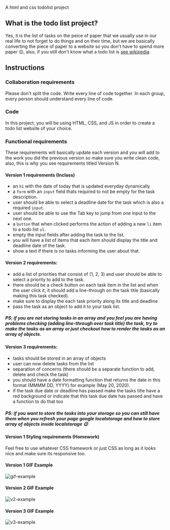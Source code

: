 A html and css todolist project

## What is the todo list project?

Yes, it is the list of tasks on the peice of paper that we usually use in our real life to not forget to do things and on their time, but we are basically converting the piece of paper to a website so you don't have to spend more paper 😉, also, if you still don't know what a todo list is [see wikipedia](https://en.wiktionary.org/wiki/to-do_list).

## Instructions

### Collaboration requirements

Please don't split the code. Write every line of code together. In each group, every person should understand every line of code.

### Code

In this project, you will be using HTML, CSS, and JS in order to create a todo list website of your choice.

### Functional requirements

These requirements will basically update each version and you will add to the work you did the previous version so make sure you write clean code, also, this is why you see requirements titled Version N.

#### Version 1 requirements (Inclass)

- an `h1` with the date of today that is updated everyday dynamically
- a `form` with an `input` field thats required to not be empty for the task description.
- user should be able to select a deadline date for the task which is also a required `input`.
- user should be able to use the Tab key to jump from one input to the next one.
- a `button` that when clicked performs the action of adding a new `li` item to a todo list `ul`.
- empty the input fields after adding the task to the list.
- you will have a list of items that each item should display the title and deadline date of the task.
- show a text if there is no tasks informing the user about that.

#### Version 2 requirements:
- add a list of priorities that consist of (1, 2, 3) and user should be able to select a priority to add to the task.
- there should be a check button on each task item in the list and when the user click it, it should add a line-through on the task title (basically making this task checked).
- make sure to display the each task priority along its title and deadline
- pass the task as an object to add it to your task list.

##### PS: if you are not storing tasks in an array and you feel you are having problems checking (adding line-through over task title) the task, try to make the tasks as an array or just checkout how to render the tasks as an array of objects.

#### Version 3 requirements:
- tasks should be stored in an array of objects
- user can now delete tasks from the list
- separation of concerns (there should be a separate function to add, delete and check the task)
- you should have a date formatting function that returns the date in this format (MMMM DD, YYYY) for example (May 20, 2020).
- if the task due date or deadline has passed make the tasks title have a red background or indicate that this task due date has passed and have a function to do that too

##### PS: if you want to store the tasks into your storage so you can still have them when you refresh your page google localstorage and how to store array of objects inside localstorage 😉

#### Version 1 Styling requirements (Homework)

Feel free to use whatever CSS framework or just CSS as long as it looks nice and make sure its responsive too.

#### Version 1 GIF Example

![gif-example](https://raw.githubusercontent.com/ReCoded-Org/iq-bootcamp-todolist-students/master/Example.gif)

#### Version 2 GIF Example
![v2-example](https://i.imgur.com/8olRBfh.gif)

#### Version 3 GIF Example
![v3-example](https://i.imgur.com/P7E8GoZ.gif)
